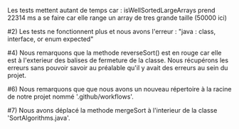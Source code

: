 Les tests mettent autant de temps car :
isWellSortedLargeArrays prend 22314 ms a se faire car elle range un array de tres grande taille (50000 ici)

#2)
Les tests ne fonctionnent plus et nous avons l'erreur : "java : class, interface, or enum expected"

#4)
Nous remarquons que la methode reverseSort() est en rouge car elle est à l'exterieur des balises de fermeture de la classe.
Nous récupérons les erreurs sans pouvoir savoir au préalable qu'il y avait des erreurs au sein du projet.

#6)
Nous remarquons que que nous avons un nouveau répertoire à la racine de notre projet nommé '.github/workflows'.

#7)
Nous avons déplacé la methode mergeSort à l'interieur de la classe 'SortAlgorithms.java'.